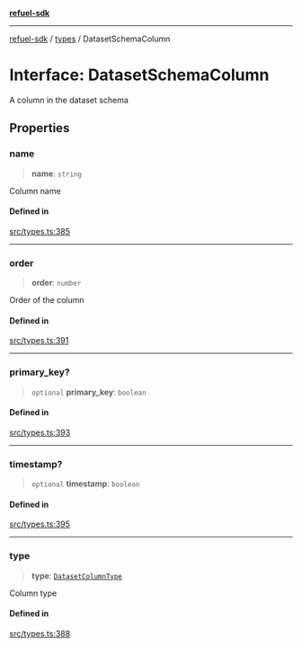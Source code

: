 [**refuel-sdk**](../../README.md)

***

[refuel-sdk](../../modules.md) / [types](../README.md) / DatasetSchemaColumn

# Interface: DatasetSchemaColumn

A column in the dataset schema

## Properties

### name

> **name**: `string`

Column name

#### Defined in

[src/types.ts:385](https://github.com/refuel-ai/refuel-sdk/blob/6bdaa976108229093d96ed4ea0b79dde2d2eeea9/src/types.ts#L385)

***

### order

> **order**: `number`

Order of the column

#### Defined in

[src/types.ts:391](https://github.com/refuel-ai/refuel-sdk/blob/6bdaa976108229093d96ed4ea0b79dde2d2eeea9/src/types.ts#L391)

***

### primary\_key?

> `optional` **primary\_key**: `boolean`

#### Defined in

[src/types.ts:393](https://github.com/refuel-ai/refuel-sdk/blob/6bdaa976108229093d96ed4ea0b79dde2d2eeea9/src/types.ts#L393)

***

### timestamp?

> `optional` **timestamp**: `boolean`

#### Defined in

[src/types.ts:395](https://github.com/refuel-ai/refuel-sdk/blob/6bdaa976108229093d96ed4ea0b79dde2d2eeea9/src/types.ts#L395)

***

### type

> **type**: [`DatasetColumnType`](../enumerations/DatasetColumnType.md)

Column type

#### Defined in

[src/types.ts:388](https://github.com/refuel-ai/refuel-sdk/blob/6bdaa976108229093d96ed4ea0b79dde2d2eeea9/src/types.ts#L388)
